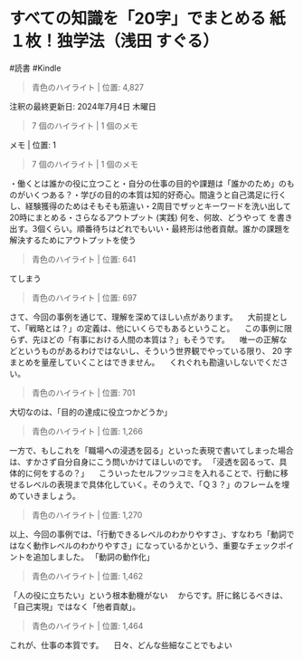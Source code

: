 # すべての知識を「20字」でまとめる 紙１枚！独学法（浅田 すぐる）

#読書 #Kindle

> 青色のハイライト | 位置: 4,827

注釈の最終更新日: 2024年7月4日 木曜日


> 7 個のハイライト | 1 個のメモ

メモ | 位置: 1


> 7 個のハイライト | 1 個のメモ

・働くとは誰かの役に立つこと・自分の仕事の目的や課題は「誰かのため」のものがいくつある？・学びの目的の本質は知的好奇心。間違うと自己満足に行くし、経験獲得のためはそもそも筋違い・2周目でザッとキーワードを洗い出して20時にまとめる・さらなるアウトプット  (実践) 何を、何故、どうやって を書き出す。3個くらい。順番待ちはどれでもいい・最終形は他者貢献。誰かの課題を解決するためにアウトプットを使う


> 青色のハイライト | 位置: 641

てしまう


> 青色のハイライト | 位置: 697

さて、今回の事例を通じて、理解を深めてほしい点があります。 　大前提として、「戦略とは？」の定義は、他にいくらでもあるということ。 　この事例に限らず、先ほどの「有事における人間の本質は？」もそうです。 　唯一の正解などというものがあるわけではないし、そういう世界観でやっている限り、 20 字まとめを量産していくことはできません。 　くれぐれも勘違いしないでください。


> 青色のハイライト | 位置: 701

大切なのは、「目的の達成に役立つかどうか」


> 青色のハイライト | 位置: 1,266

一方で、もしこれを「職場への浸透を図る」といった表現で書いてしまった場合は、すかさず自分自身にこう問いかけてほしいのです。 「浸透を図るって、具体的に何をするの？」 　こういったセルフツッコミを入れることで、行動に移せるレベルの表現まで具体化していく。そのうえで、「Ｑ３？」のフレームを埋めていきましょう。


> 青色のハイライト | 位置: 1,270

以上、今回の事例では、「行動できるレベルのわかりやすさ」、すなわち「動詞ではなく動作レベルのわかりやすさ」になっているかという、重要なチェックポイントを追加しました。 「動詞の動作化」


> 青色のハイライト | 位置: 1,462

「人の役に立ちたい」という根本動機がない 　からです。肝に銘じるべきは、「自己実現」ではなく「他者貢献」。


> 青色のハイライト | 位置: 1,464

これが、仕事の本質です。 　日々、どんな些細なことでもよい


